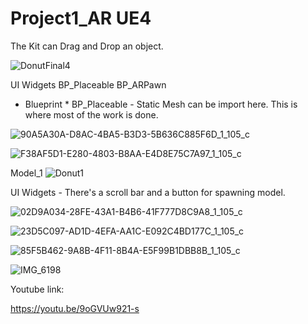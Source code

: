 # Project1_AR UE4 
The Kit can Drag and Drop an object.

![DonutFinal4](https://user-images.githubusercontent.com/64766737/83384843-0c931d80-a423-11ea-9d80-a8c29386f2cb.png)
  
 UI Widgets
 BP_Placeable
 BP_ARPawn
 
 * Blueprint *
 BP_Placeable - Static Mesh can be import here. This is where most of the work is done.
 
 ![90A5A30A-D8AC-4BA5-B3D3-5B636C885F6D_1_105_c](https://user-images.githubusercontent.com/64766737/83375755-e5305680-a40a-11ea-9328-19e27b555da3.jpeg)

 ![F38AF5D1-E280-4803-B8AA-E4D8E75C7A97_1_105_c](https://user-images.githubusercontent.com/64766737/83375387-af3ea280-a409-11ea-8728-a5161724da90.jpeg)

Model_1 
 ![Donut1](https://user-images.githubusercontent.com/64766737/83384496-53344800-a422-11ea-80e4-1f02f6fff82f.png)

UI Widgets - There's a scroll bar and a button for spawning model.

![02D9A034-28FE-43A1-B4B6-41F777D8C9A8_1_105_c](https://user-images.githubusercontent.com/64766737/83382903-0dc24b80-a41f-11ea-9761-3f5db9ca5add.jpeg)



![23D5C097-AD1D-4EFA-AA1C-E092C4BD177C_1_105_c](https://user-images.githubusercontent.com/64766737/83323530-661c1080-a29a-11ea-8dd3-739f3a8edcfe.jpeg)


![85F5B462-9A8B-4F11-8B4A-E5F99B1DBB8B_1_105_c](https://user-images.githubusercontent.com/64766737/83323601-f5292880-a29a-11ea-8e26-a9d65d01cc8e.jpeg)

 
![IMG_6198](https://user-images.githubusercontent.com/64766737/83323420-a3cc6980-a299-11ea-907a-3a12619b90a8.PNG)

Youtube link:

https://youtu.be/9oGVUw921-s
